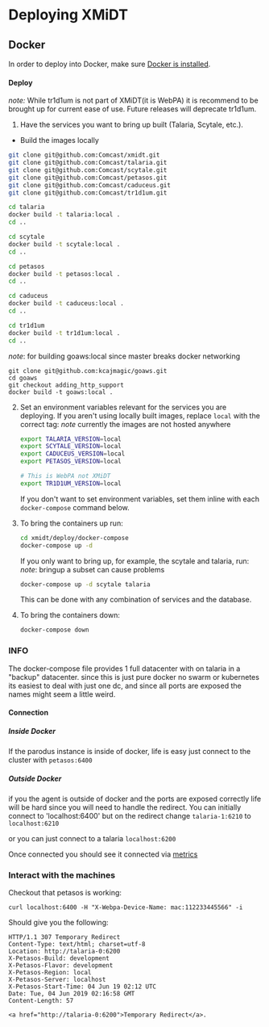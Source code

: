 # Deploying XMiDT

## Docker

In order to deploy into Docker, make sure [Docker is installed](https://docs.docker.com/install/).

#### Deploy
_note:_ While tr1d1um is not part of XMiDT(it is WebPA) it is recommend to be
brought up for current ease of use. Future releases will deprecate tr1d1um.

1. Have the services you want to bring up built (Talaria, Scytale, etc.).

  - Build the images locally
  ```bash
  git clone git@github.com:Comcast/xmidt.git
git clone git@github.com:Comcast/talaria.git
git clone git@github.com:Comcast/scytale.git
git clone git@github.com:Comcast/petasos.git
git clone git@github.com:Comcast/caduceus.git
git clone git@github.com:Comcast/tr1d1um.git

cd talaria
docker build -t talaria:local .
cd ..

cd scytale
docker build -t scytale:local .
cd ..

cd petasos
docker build -t petasos:local .
cd ..

cd caduceus
docker build -t caduceus:local .
cd ..

cd tr1d1um
docker build -t tr1d1um:local .
cd ..
  ```

  _note_: for building goaws:local since master breaks docker networking
  ```
  git clone git@github.com:kcajmagic/goaws.git
  cd goaws
  git checkout adding_http_support
  docker build -t goaws:local .
  ```

2. Set an environment variables relevant for the services you are deploying. If
   you aren't using locally built images, replace `local` with the correct tag:
   _note_ currently the images are not hosted anywhere
   ```bash
   export TALARIA_VERSION=local
   export SCYTALE_VERSION=local
   export CADUCEUS_VERSION=local
   export PETASOS_VERSION=local

   # This is WebPA not XMiDT
   export TR1D1UM_VERSION=local
   ```
   If you don't want to set environment variables, set them inline with each
   `docker-compose` command below.

3. To bring the containers up run:
   ```bash
   cd xmidt/deploy/docker-compose
   docker-compose up -d
   ```
   If you only want to bring up, for example, the scytale and talaria, run:
   _note_: bringup a subset can cause problems
   ```bash
   docker-compose up -d scytale talaria
   ```
   This can be done with any combination of services and the database.

4. To bring the containers down:
   ```bash
   docker-compose down
   ```

### INFO
The docker-compose file provides 1 full datacenter with on talaria in a "backup"
datacenter. since this is just pure docker no swarm or kubernetes its easiest to
deal with just one dc, and since all ports are exposed the names might seem a little weird.

#### Connection
##### Inside Docker
If the parodus instance is inside of docker, life is easy just connect to the cluster with `petasos:6400`

##### Outside Docker
if you the agent is outside of docker and the ports are exposed correctly life
will be hard since you will need to handle the redirect.
You can initially connect to 'localhost:6400' but on the redirect change `talaria-1:6210` to `localhost:6210`

or you can just connect to a talaria `localhost:6200`

Once connected you should see it connected via [metrics](http://localhost:9090/graph?g0.range_input=1h&g0.expr=xmidt_talaria_device_count&g0.tab=0)

### Interact with the machines

Checkout that petasos is working:
```
curl localhost:6400 -H "X-Webpa-Device-Name: mac:112233445566" -i
```

Should give you the following:
```
HTTP/1.1 307 Temporary Redirect
Content-Type: text/html; charset=utf-8
Location: http://talaria-0:6200
X-Petasos-Build: development
X-Petasos-Flavor: development
X-Petasos-Region: local
X-Petasos-Server: localhost
X-Petasos-Start-Time: 04 Jun 19 02:12 UTC
Date: Tue, 04 Jun 2019 02:16:58 GMT
Content-Length: 57

<a href="http://talaria-0:6200">Temporary Redirect</a>.
```
